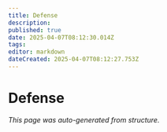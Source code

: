```yaml
---
title: Defense
description: 
published: true
date: 2025-04-07T08:12:30.014Z
tags: 
editor: markdown
dateCreated: 2025-04-07T08:12:27.753Z
---
```


# Defense

*This page was auto-generated from structure.*